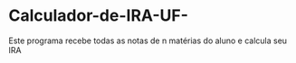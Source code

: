 # Calculador-de-IRA-UF-
Este programa recebe todas as notas de n matérias do aluno e calcula seu IRA
